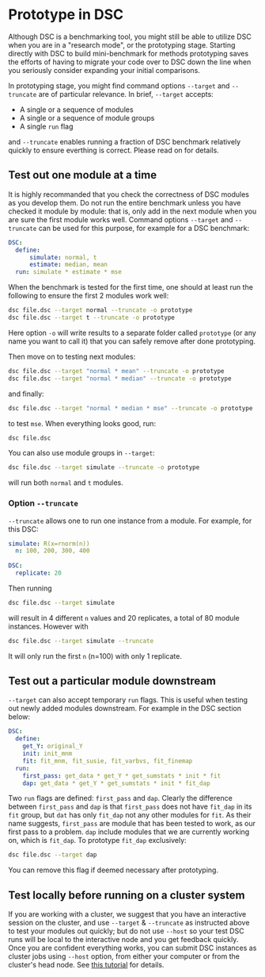 # Prototype in DSC

Although DSC is a benchmarking tool, you might still be able to utilize DSC when you are in a "research mode", or the prototyping stage. Starting directly with DSC to build mini-benchmark for methods prototyping saves the efforts of having to migrate your code over to DSC down the line when you seriously consider expanding your initial comparisons.

In prototyping stage, you might find command options `--target` and `--truncate` are of particular relevance. In brief, `--target` accepts:

- A single or a sequence of modules
- A single or a sequence of module groups
- A single `run` flag

and `--truncate` enables running a fraction of DSC benchmark relatively quickly to ensure everthing is correct. Please read on for details.

## Test out one module at a time

It is highly recommanded that you check the correctness of DSC modules as you develop them. Do not run the entire benchmark unless you have checked it module by module: that is, only add in the next module when you are sure the first module works well. Command options `--target` and `--truncate` can be used for this purpose, for example for a DSC benchmark:

```yaml
DSC:
  define: 
      simulate: normal, t
      estimate: median, mean
  run: simulate * estimate * mse
```

When the benchmark is tested for the first time, one should at least run the following to ensure the first 2 modules work well:

```bash
dsc file.dsc --target normal --truncate -o prototype
dsc file.dsc --target t --truncate -o prototype
```

Here option `-o` will write results to a separate folder called `prototype` (or any name you want to call it) that you can safely remove after done prototyping.

Then move on to testing next modules:

```bash
dsc file.dsc --target "normal * mean" --truncate -o prototype
dsc file.dsc --target "normal * median" --truncate -o prototype
```

and finally:

```bash
dsc file.dsc --target "normal * median * mse" --truncate -o prototype
```

to test `mse`. When everything looks good, run:

```bash
dsc file.dsc 
```

You can also use module groups in `--target`:

```bash
dsc file.dsc --target simulate --truncate -o prototype
```

will run both `normal` and `t` modules.

### Option `--truncate`

`--truncate` allows one to run one instance from a module. For example, for this DSC:

```yaml
simulate: R(x=rnorm(n))
  n: 100, 200, 300, 400
  
DSC:
  replicate: 20
```

Then running 

```bash
dsc file.dsc --target simulate
```

will result in 4 different `n` values and 20 replicates, a total of 80 module instances. However with 

```bash
dsc file.dsc --target simulate --truncate
```

It will only run the first `n` (n=100) with only 1 replicate.

## Test out a particular module downstream

`--target` can also accept temporary `run` flags. This is useful when testing out newly added modules downstream. For example in the DSC section below:

```yaml
DSC:
  define:
    get_Y: original_Y
    init: init_mnm
    fit: fit_mnm, fit_susie, fit_varbvs, fit_finemap
  run:
    first_pass: get_data * get_Y * get_sumstats * init * fit
    dap: get_data * get_Y * get_sumstats * init * fit_dap
```

Two `run` flags are defined: `first_pass` and `dap`. Clearly the difference between `first_pass` and `dap` is that `first_pass` does not have `fit_dap` in its `fit` group, but `dat` has only `fit_dap` not any other modules for `fit`. As their name suggests, `first_pass` are module that has been tested to work, as our first pass to a problem. `dap` include modules that we are currently working on, which is `fit_dap`. To prototype `fit_dap` exclusively:

```bash
dsc file.dsc --target dap
```

You can remove this flag if deemed necessary after prototyping.

## Test locally before running on a cluster system

If you are working with a cluster, we suggest that you have an interactive session on the cluster, and use `--target` & `--truncate` as instructed above to test your modules out quickly; but do not use `--host` so your test DSC runs will be local to the interactive node and you get feedback quickly. Once you are confident everything works, you can submit DSC instances as cluster jobs using `--host` option, from either your computer or from the cluster's head node. See [this tutorial](Remote_Computations.html) for details.